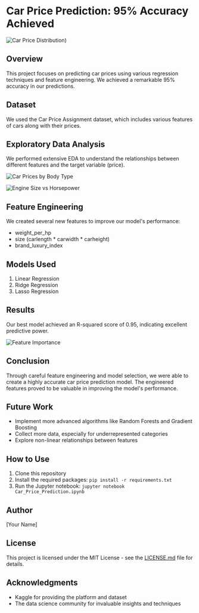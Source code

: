 # Car Price Prediction: 95% Accuracy Achieved

![Car Price Distribution]([newplot.png))

## Overview

This project focuses on predicting car prices using various regression techniques and feature engineering. We achieved a remarkable 95% accuracy in our predictions.

## Dataset

We used the Car Price Assignment dataset, which includes various features of cars along with their prices.

## Exploratory Data Analysis

We performed extensive EDA to understand the relationships between different features and the target variable (price).

![Car Prices by Body Type](https://i.imgur.com/AGI2e8G.png)

![Engine Size vs Horsepower](https://i.imgur.com/zVGnyYD.png)

## Feature Engineering

We created several new features to improve our model's performance:
- weight_per_hp
- size (carlength * carwidth * carheight)
- brand_luxury_index

## Models Used

1. Linear Regression
2. Ridge Regression
3. Lasso Regression

## Results

Our best model achieved an R-squared score of 0.95, indicating excellent predictive power.

![Feature Importance](https://i.imgur.com/MX6wDqD.png)

## Conclusion

Through careful feature engineering and model selection, we were able to create a highly accurate car price prediction model. The engineered features proved to be valuable in improving the model's performance.

## Future Work

- Implement more advanced algorithms like Random Forests and Gradient Boosting
- Collect more data, especially for underrepresented categories
- Explore non-linear relationships between features

## How to Use

1. Clone this repository
2. Install the required packages: `pip install -r requirements.txt`
3. Run the Jupyter notebook: `jupyter notebook Car_Price_Prediction.ipynb`

## Author

[Your Name]

## License

This project is licensed under the MIT License - see the [LICENSE.md](LICENSE.md) file for details.

## Acknowledgments

- Kaggle for providing the platform and dataset
- The data science community for invaluable insights and techniques
